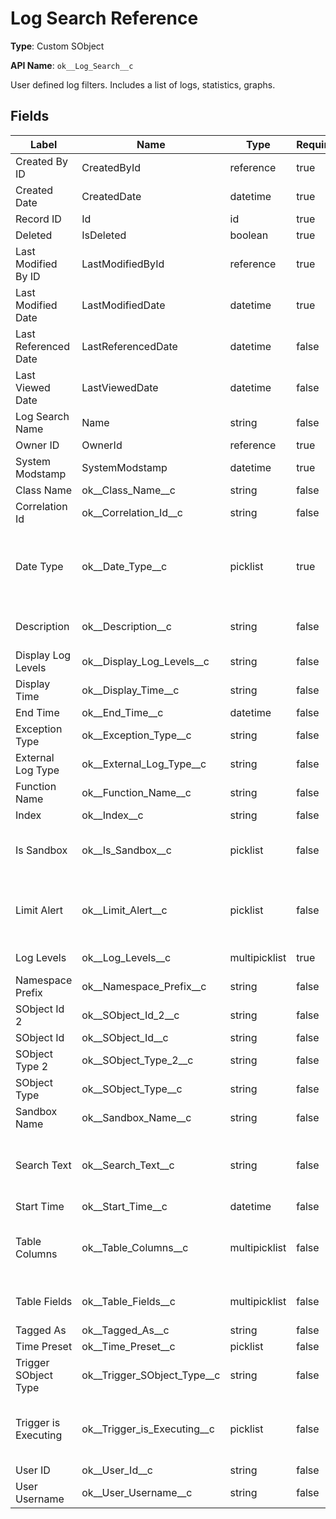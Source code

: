 # Log Search Reference

**Type**: Custom SObject

**API Name**: `ok__Log_Search__c`

User defined log filters. Includes a list of logs, statistics, graphs.

## Fields

| Label                | Name                            | Type          | Required | Description                                                                                                            |
| -------------------- | ------------------------------- | ------------- | -------- | ---------------------------------------------------------------------------------------------------------------------- |
| Created By ID        | CreatedById                     | reference     | true     |                                                                                                                        |
| Created Date         | CreatedDate                     | datetime      | true     |                                                                                                                        |
| Record ID            | Id                              | id            | true     |                                                                                                                        |
| Deleted              | IsDeleted                       | boolean       | true     |                                                                                                                        |
| Last Modified By ID  | LastModifiedById                | reference     | true     |                                                                                                                        |
| Last Modified Date   | LastModifiedDate                | datetime      | true     |                                                                                                                        |
| Last Referenced Date | LastReferencedDate              | datetime      | false    |                                                                                                                        |
| Last Viewed Date     | LastViewedDate                  | datetime      | false    |                                                                                                                        |
| Log Search Name      | Name                            | string        | false    |                                                                                                                        |
| Owner ID             | OwnerId                         | reference     | true     |                                                                                                                        |
| System Modstamp      | SystemModstamp                  | datetime      | true     |                                                                                                                        |
| Class Name           | ok\_\_Class_Name\_\_c           | string        | false    |                                                                                                                        |
| Correlation Id       | ok\_\_Correlation_Id\_\_c       | string        | false    |                                                                                                                        |
| Date Type            | ok\_\_Date_Type\_\_c            | picklist      | true     | Time Preset field will be used if Preset selected. Start Time and End Time fields will be used if Date Range selected. |
| Description          | ok\_\_Description\_\_c          | string        | false    | Auto-populated description of this search.                                                                             |
| Display Log Levels   | ok\_\_Display_Log_Levels\_\_c   | string        | false    |                                                                                                                        |
| Display Time         | ok\_\_Display_Time\_\_c         | string        | false    |                                                                                                                        |
| End Time             | ok\_\_End_Time\_\_c             | datetime      | false    |                                                                                                                        |
| Exception Type       | ok\_\_Exception_Type\_\_c       | string        | false    |                                                                                                                        |
| External Log Type    | ok\_\_External_Log_Type\_\_c    | string        | false    |                                                                                                                        |
| Function Name        | ok\_\_Function_Name\_\_c        | string        | false    |                                                                                                                        |
| Index                | ok\_\_Index\_\_c                | string        | false    |                                                                                                                        |
| Is Sandbox           | ok\_\_Is_Sandbox\_\_c           | picklist      | false    | Filter logs from sandbox/production. Keep blank to include all logs.                                                   |
| Limit Alert          | ok\_\_Limit_Alert\_\_c          | picklist      | false    | Filter logs with/without a limit alert. Keep blank to not filter on the Limit Alert field.                             |
| Log Levels           | ok\_\_Log_Levels\_\_c           | multipicklist | true     | Search logs by log level.                                                                                              |
| Namespace Prefix     | ok\_\_Namespace_Prefix\_\_c     | string        | false    |                                                                                                                        |
| SObject Id 2         | ok\_\_SObject_Id_2\_\_c         | string        | false    |                                                                                                                        |
| SObject Id           | ok\_\_SObject_Id\_\_c           | string        | false    |                                                                                                                        |
| SObject Type 2       | ok\_\_SObject_Type_2\_\_c       | string        | false    |                                                                                                                        |
| SObject Type         | ok\_\_SObject_Type\_\_c         | string        | false    |                                                                                                                        |
| Sandbox Name         | ok\_\_Sandbox_Name\_\_c         | string        | false    | Filter logs by sandbox name.                                                                                           |
| Search Text          | ok\_\_Search_Text\_\_c          | string        | false    | Search for logs by text. When used, log tables and log charts are limited to 2000 records.                             |
| Start Time           | ok\_\_Start_Time\_\_c           | datetime      | false    |                                                                                                                        |
| Table Columns        | ok\_\_Table_Columns\_\_c        | multipicklist | false    | Field names separated by semi-colons. Leave empty to use the default list.                                             |
| Table Fields         | ok\_\_Table_Fields\_\_c         | multipicklist | false    | Deprecated. Leave empty to use the default list.                                                                       |
| Tagged As            | ok\_\_Tagged_As\_\_c            | string        | false    |                                                                                                                        |
| Time Preset          | ok\_\_Time_Preset\_\_c          | picklist      | false    |                                                                                                                        |
| Trigger SObject Type | ok\_\_Trigger_SObject_Type\_\_c | string        | false    | Filter logs logged from a trigger on a specific SObject.                                                               |
| Trigger is Executing | ok\_\_Trigger_is_Executing\_\_c | picklist      | false    | Filter logs logged from a trigger. Keep blank to not filter on the Trigger is Executing field.                         |
| User ID              | ok\_\_User_Id\_\_c              | string        | false    | Filter logs by user.                                                                                                   |
| User Username        | ok\_\_User_Username\_\_c        | string        | false    | Filter logs by user.                                                                                                   |
